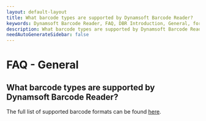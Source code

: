 ```yaml
---
layout: default-layout
title: What barcode types are supported by Dynamsoft Barcode Reader?
keywords: Dynamsoft Barcode Reader, FAQ, DBR Introduction, General, formats
description: What barcode types are supported by Dynamsoft Barcode Reader?
needAutoGenerateSidebar: false
---
```


# FAQ - General

## What barcode types are supported by Dynamsoft Barcode Reader?

The full list of supported barcode formats can be found [here](https://www.dynamsoft.com/barcode-reader/introduction/index.html?ver=latest#barcode-formats).
